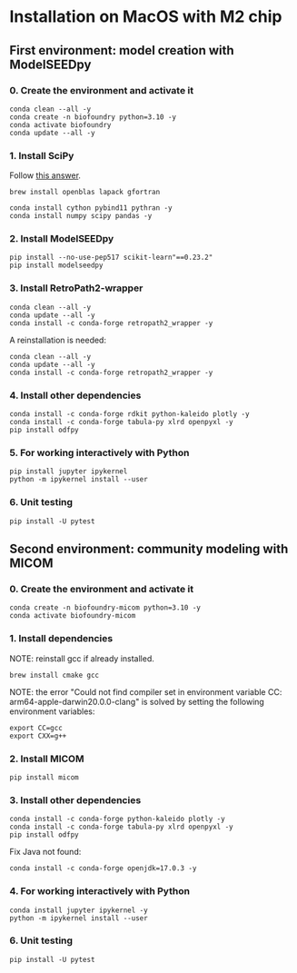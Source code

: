# Installation on MacOS with M2 chip

## First environment: model creation with ModelSEEDpy

### 0. Create the environment and activate it

```{bash}
conda clean --all -y
conda create -n biofoundry python=3.10 -y
conda activate biofoundry
conda update --all -y
```

### 1. Install SciPy

Follow [this answer](https://github.com/scikit-learn/scikit-learn/issues/19137#issuecomment-936169173).

```{bash}
brew install openblas lapack gfortran

conda install cython pybind11 pythran -y
conda install numpy scipy pandas -y
```

### 2. Install ModelSEEDpy

```{bash}
pip install --no-use-pep517 scikit-learn"==0.23.2"
pip install modelseedpy
```

### 3. Install RetroPath2-wrapper

```{bash}
conda clean --all -y
conda update --all -y
conda install -c conda-forge retropath2_wrapper -y
```

A reinstallation is needed:

```{bash}
conda clean --all -y
conda update --all -y
conda install -c conda-forge retropath2_wrapper -y
```

### 4. Install other dependencies

```{bash}
conda install -c conda-forge rdkit python-kaleido plotly -y
conda install -c conda-forge tabula-py xlrd openpyxl -y
pip install odfpy
```

### 5. For working interactively with Python

```{bash}
pip install jupyter ipykernel
python -m ipykernel install --user
```

### 6. Unit testing

```{bash}
pip install -U pytest
```


## Second environment: community modeling with MICOM

### 0. Create the environment and activate it

```{bash}
conda create -n biofoundry-micom python=3.10 -y
conda activate biofoundry-micom
```

### 1. Install dependencies

NOTE: reinstall gcc if already installed.

```{bash}
brew install cmake gcc
```

NOTE: the error "Could not find compiler set in environment variable CC: arm64-apple-darwin20.0.0-clang" is solved by setting the following environment variables:

```{bash}
export CC=gcc
export CXX=g++
```

### 2. Install MICOM

```{bash}
pip install micom
```

### 3. Install other dependencies

```{bash}
conda install -c conda-forge python-kaleido plotly -y
conda install -c conda-forge tabula-py xlrd openpyxl -y
pip install odfpy
```

Fix Java not found:
```{bash}
conda install -c conda-forge openjdk=17.0.3 -y
```

### 4. For working interactively with Python

```{bash}
conda install jupyter ipykernel -y
python -m ipykernel install --user
```

### 6. Unit testing

```{bash}
pip install -U pytest
```
